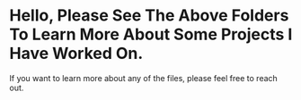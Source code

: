 # Hello, Please See The Above Folders To Learn More About Some Projects I Have Worked On.

If you want to learn more about any of the files, please feel free to reach out.
